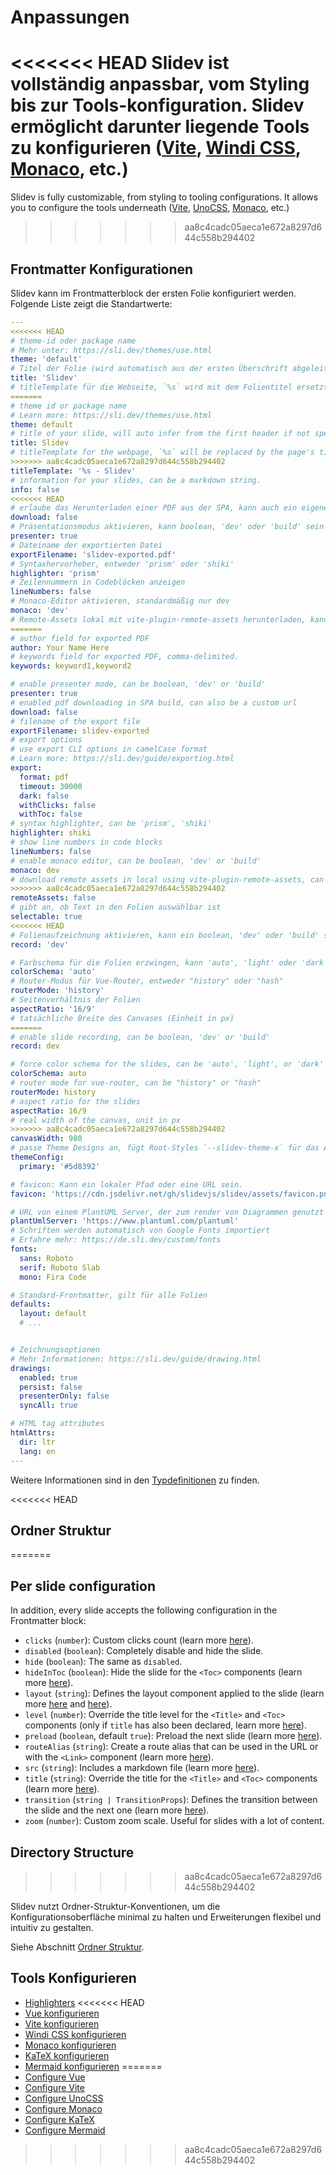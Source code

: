 # Anpassungen

<<<<<<< HEAD
Slidev ist vollständig anpassbar, vom Styling bis zur Tools-konfiguration. Slidev ermöglicht darunter liegende Tools zu konfigurieren ([Vite](/custom/config-vite), [Windi CSS](/custom/config-windicss), [Monaco](/custom/config-monaco), etc.)
=======
Slidev is fully customizable, from styling to tooling configurations. It allows you to configure the tools underneath ([Vite](/custom/config-vite), [UnoCSS](/custom/config-unocss), [Monaco](/custom/config-monaco), etc.)
>>>>>>> aa8c4cadc05aeca1e672a8297d644c558b294402

## Frontmatter Konfigurationen

Slidev kann im Frontmatterblock der ersten Folie konfiguriert werden. Folgende Liste zeigt die Standartwerte:

```yaml
---
<<<<<<< HEAD
# theme-id oder package name
# Mehr unter: https://sli.dev/themes/use.html
theme: 'default'
# Titel der Folie (wird automatisch aus der ersten Überschrift abgeleitet, wenn nicht angegeben)
title: 'Slidev'
# titleTemplate für die Webseite, `%s` wird mit dem Folientitel ersetzt
=======
# theme id or package name
# Learn more: https://sli.dev/themes/use.html
theme: default
# title of your slide, will auto infer from the first header if not specified
title: Slidev
# titleTemplate for the webpage, `%s` will be replaced by the page's title
>>>>>>> aa8c4cadc05aeca1e672a8297d644c558b294402
titleTemplate: '%s - Slidev'
# information for your slides, can be a markdown string.
info: false
<<<<<<< HEAD
# erlaube das Herunterladen einer PDF aus der SPA, kann auch ein eigener URL sein
download: false
# Präsentationsmodus aktivieren, kann boolean, 'dev' oder 'build' sein
presenter: true
# Dateiname der exportierten Datei
exportFilename: 'slidev-exported.pdf'
# Syntaxhervorheber, entweder 'prism' oder 'shiki'
highlighter: 'prism'
# Zeilennummern in Codeblöcken anzeigen
lineNumbers: false
# Monaco-Editor aktivieren, standardmäßig nur dev
monaco: 'dev'
# Remote-Assets lokal mit vite-plugin-remote-assets herunterladen, kann ein  boolean, 'dev' oder 'build' sein
=======
# author field for exported PDF
author: Your Name Here
# keywords field for exported PDF, comma-delimited.
keywords: keyword1,keyword2

# enable presenter mode, can be boolean, 'dev' or 'build'
presenter: true
# enabled pdf downloading in SPA build, can also be a custom url
download: false
# filename of the export file
exportFilename: slidev-exported
# export options
# use export CLI options in camelCase format
# Learn more: https://sli.dev/guide/exporting.html
export:
  format: pdf
  timeout: 30000
  dark: false
  withClicks: false
  withToc: false
# syntax highlighter, can be 'prism', 'shiki'
highlighter: shiki
# show line numbers in code blocks
lineNumbers: false
# enable monaco editor, can be boolean, 'dev' or 'build'
monaco: dev
# download remote assets in local using vite-plugin-remote-assets, can be boolean, 'dev' or 'build'
>>>>>>> aa8c4cadc05aeca1e672a8297d644c558b294402
remoteAssets: false
# gibt an, ob Text in den Folien auswählbar ist
selectable: true
<<<<<<< HEAD
# Folienaufzeichnung aktivieren, kann ein boolean, 'dev' oder 'build' sein
record: 'dev'

# Farbschema für die Folien erzwingen, kann 'auto', 'light' oder 'dark' sein
colorSchema: 'auto'
# Router-Modus für Vue-Router, entweder "history" oder "hash"
routerMode: 'history'
# Seitenverhältnis der Folien
aspectRatio: '16/9'
# tatsächliche Breite des Canvases (Einheit in px)
=======
# enable slide recording, can be boolean, 'dev' or 'build'
record: dev

# force color schema for the slides, can be 'auto', 'light', or 'dark'
colorSchema: auto
# router mode for vue-router, can be "history" or "hash"
routerMode: history
# aspect ratio for the slides
aspectRatio: 16/9
# real width of the canvas, unit in px
>>>>>>> aa8c4cadc05aeca1e672a8297d644c558b294402
canvasWidth: 980
# passe Theme Designs an, fügt Root-Styles `--slidev-theme-x` für das Attribut `x` ein
themeConfig:
  primary: '#5d8392'

# favicon: Kann ein lokaler Pfad oder eine URL sein.
favicon: 'https://cdn.jsdelivr.net/gh/slidevjs/slidev/assets/favicon.png'

# URL von einem PlantUML Server, der zum render von Diagrammen genutzt werden soll
plantUmlServer: 'https://www.plantuml.com/plantuml'
# Schriften werden automatisch von Google Fonts importiert
# Erfahre mehr: https://de.sli.dev/custom/fonts
fonts:
  sans: Roboto
  serif: Roboto Slab
  mono: Fira Code

# Standard-Frontmatter, gilt für alle Folien
defaults:
  layout: default
  # ...


# Zeichnungsoptionen
# Mehr Informationen: https://sli.dev/guide/drawing.html
drawings:
  enabled: true
  persist: false
  presenterOnly: false
  syncAll: true

# HTML tag attributes
htmlAttrs:
  dir: ltr
  lang: en
---
```

Weitere Informationen sind in den [Typdefinitionen](https://github.com/slidevjs/slidev/blob/main/packages/types/src/config.ts) zu finden.

<<<<<<< HEAD
## Ordner Struktur
=======
## Per slide configuration

In addition, every slide accepts the following configuration in the Frontmatter block:

* `clicks` (`number`): Custom clicks count (learn more [here](/guide/animations.html#custom-total-clicks-count)).
* `disabled` (`boolean`): Completely disable and hide the slide.
* `hide` (`boolean`): The same as `disabled`.
* `hideInToc` (`boolean`): Hide the slide for the `<Toc>` components (learn more [here](/builtin/components.html#toc)).
* `layout` (`string`): Defines the layout component applied to the slide (learn more [here](/guide/syntax.html#front-matter-layouts) and [here](/builtin/layouts.html)).
* `level` (`number`): Override the title level for the `<Title>` and `<Toc>` components (only if `title` has also been declared, learn more [here](/builtin/components.html#titles)).
* `preload` (`boolean`, default `true`): Preload the next slide (learn more [here](/guide/animations.html#motion)).
* `routeAlias` (`string`): Create a route alias that can be used in the URL or with the `<Link>` component (learn more [here](/builtin/components.html#link)).
* `src` (`string`): Includes a markdown file (learn more [here](/guide/syntax.html#multiple-entries)).
* `title` (`string`): Override the title for the `<Title>` and `<Toc>` components (learn more [here](/builtin/components.html#titles)).
* `transition` (`string | TransitionProps`): Defines the transition between the slide and the next one (learn more [here](/guide/animations.html#slide-transitions)).
* `zoom` (`number`): Custom zoom scale. Useful for slides with a lot of content.

## Directory Structure
>>>>>>> aa8c4cadc05aeca1e672a8297d644c558b294402

Slidev nutzt  Ordner-Struktur-Konventionen, um die Konfigurationsoberfläche minimal zu halten und Erweiterungen flexibel und intuitiv zu gestalten.

Siehe Abschnitt [Ordner Struktur](/custom/directory-structure).
## Tools Konfigurieren

- [Highlighters](/custom/highlighters)
<<<<<<< HEAD
- [Vue konfigurieren](/custom/config-vue)
- [Vite konfigurieren](/custom/config-vite)
- [Windi CSS konfigurieren](/custom/config-windicss)
- [Monaco konfigurieren](/custom/config-monaco)
- [KaTeX konfigurieren](/custom/config-katex)
- [Mermaid konfigurieren](/custom/config-mermaid)
=======
- [Configure Vue](/custom/config-vue)
- [Configure Vite](/custom/config-vite)
- [Configure UnoCSS](/custom/config-unocss)
- [Configure Monaco](/custom/config-monaco)
- [Configure KaTeX](/custom/config-katex)
- [Configure Mermaid](/custom/config-mermaid)
>>>>>>> aa8c4cadc05aeca1e672a8297d644c558b294402
